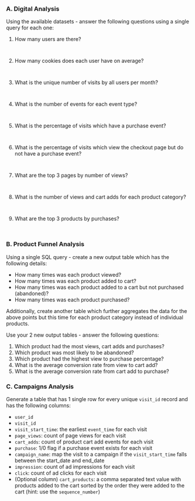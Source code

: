 ### A. Digital Analysis

Using the available datasets - answer the following questions using a single query for each one:

1.  How many users are there?

````sql



````

2.  How many cookies does each user have on average?

````sql



````

3.  What is the unique number of visits by all users per month?

````sql



````

4.  What is the number of events for each event type?

````sql



````

5.  What is the percentage of visits which have a purchase event?

````sql



````

6.  What is the percentage of visits which view the checkout page but do not have a purchase event?

````sql



````

7.  What are the top 3 pages by number of views?

````sql



````

8.  What is the number of views and cart adds for each product category?

````sql



````

9.  What are the top 3 products by purchases?

````sql



````


### B. Product Funnel Analysis

Using a single SQL query - create a new output table which has the following details:

-  How many times was each product viewed?
-  How many times was each product added to cart?
-  How many times was each product added to a cart but not purchased (abandoned)?
-  How many times was each product purchased?

Additionally, create another table which further aggregates the data for the above points but this time for each product category instead of individual products.

Use your 2 new output tables - answer the following questions:

1.  Which product had the most views, cart adds and purchases?
2.  Which product was most likely to be abandoned?
3.  Which product had the highest view to purchase percentage?
4.  What is the average conversion rate from view to cart add?
5.  What is the average conversion rate from cart add to purchase?

### C. Campaigns Analysis

Generate a table that has 1 single row for every unique `visit_id` record and has the following columns:

-  `user_id`
-  `visit_id`
-  `visit_start_time`: the earliest `event_time` for each visit
-  `page_views`: count of page views for each visit
-  `cart_adds`: count of product cart add events for each visit
-  `purchase`: 1/0 flag if a purchase event exists for each visit
-  `campaign_name`: map the visit to a campaign if the `visit_start_time` falls between the start_date and end_date
-  `impression`: count of ad impressions for each visit
-  `click`: count of ad clicks for each visit
-  (Optional column) `cart_products`: a comma separated text value with products added to the cart sorted by the order they were added to the cart (hint: use the `sequence_number`)


